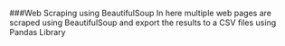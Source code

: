 ###Web Scraping using BeautifulSoup
In here multiple web pages are scraped using BeautifulSoup and export the results to a CSV files using Pandas Library
